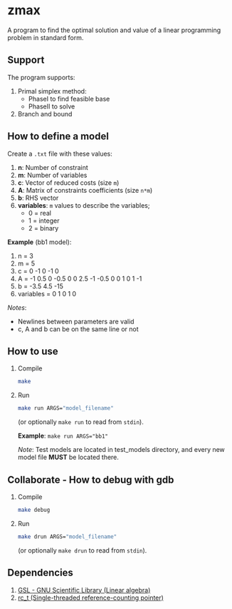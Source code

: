 # zmax

A program to find the optimal solution and value of a linear programming problem in standard form.

## Support
The program supports:
1) Primal simplex method:
    - PhaseI to find feasible base
    - PhaseII to solve
2) Branch and bound

## How to define a model
Create a `.txt` file with these values:
1) **n**: Number of constraint
2) **m**: Number of variables
3) **c**: Vector of reduced costs (size `m`)
4) **A**: Matrix of constraints coefficients (size `n*m`)
5) **b**: RHS vector
6) **variables**: `m` values to describe the variables;
    - 0 = real
    - 1 = integer
    - 2 = binary

**Example** (bb1 model):
1) n = 3
2) m = 5
3) c = 0 -1 0 -1 0
4) A = -1 0.5 0 -0.5 0
0 2.5 -1 -0.5 0
0 1 0 1 -1
5) b = -3.5 4.5 -15
6) variables = 0 1 0 1 0

*Notes*:
- Newlines between parameters are valid
- c, A and b can be on the same line or not

## How to use

1) Compile
    ```bash
    make
    ```

2) Run
    ```bash
    make run ARGS="model_filename"
    ```
    (or optionally `make run`
    to read from `stdin`).

    **Example**: `make run ARGS="bb1"`

    *Note*: Test models are located in test_models directory, and every new model file **MUST** be located there.

## Collaborate - How to debug with gdb
1) Compile
    ```bash
    make debug
    ```

2) Run
    ```bash
    make drun ARGS="model_filename"
    ```
    (or optionally `make drun`
    to read from `stdin`).

## Dependencies
1) [GSL - GNU Scientific Library (Linear algebra)](https://www.gnu.org/software/gsl/)
2) [rc_t (Single-threaded reference-counting pointer)](https://github.com/Slummo/rc_t)